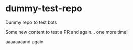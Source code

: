 # dummy-test-repo
Dummy repo to test bots

Some new content to test a PR
and again...
one more time!

aaaaaaaand again

